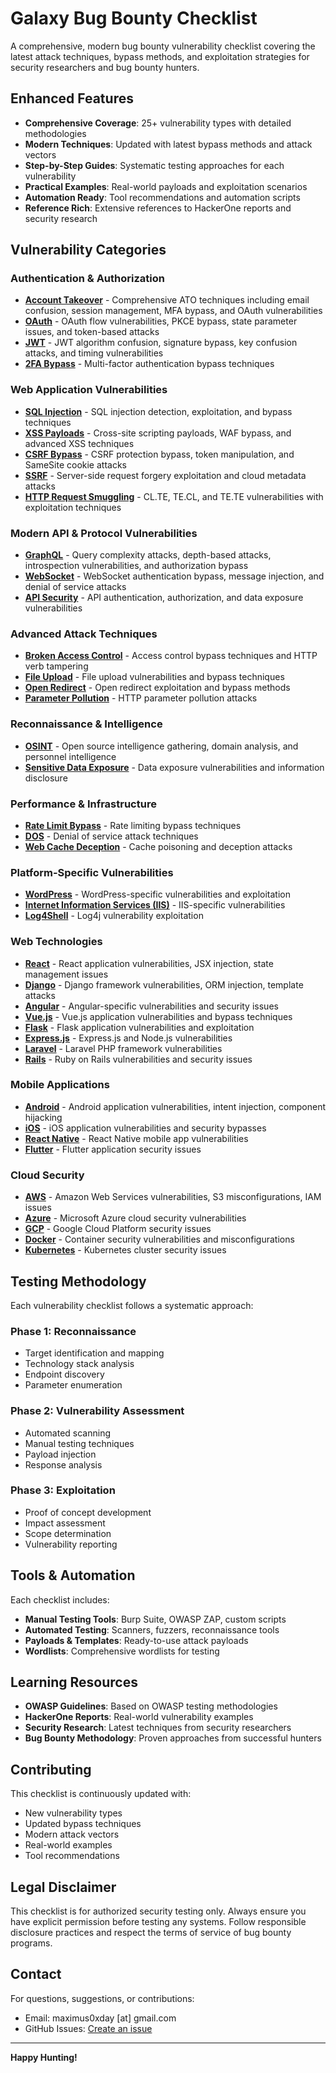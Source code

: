 # Galaxy Bug Bounty Checklist

A comprehensive, modern bug bounty vulnerability checklist covering the latest attack techniques, bypass methods, and exploitation strategies for security researchers and bug bounty hunters.

## Enhanced Features

- **Comprehensive Coverage**: 25+ vulnerability types with detailed methodologies
- **Modern Techniques**: Updated with latest bypass methods and attack vectors
- **Step-by-Step Guides**: Systematic testing approaches for each vulnerability
- **Practical Examples**: Real-world payloads and exploitation scenarios
- **Automation Ready**: Tool recommendations and automation scripts
- **Reference Rich**: Extensive references to HackerOne reports and security research

## Vulnerability Categories

### Authentication & Authorization
- **[Account Takeover](vulnerabilities/account-takeover.md)** - Comprehensive ATO techniques including email confusion, session management, MFA bypass, and OAuth vulnerabilities
- **[OAuth](vulnerabilities/oauth.md)** - OAuth flow vulnerabilities, PKCE bypass, state parameter issues, and token-based attacks
- **[JWT](vulnerabilities/jwt.md)** - JWT algorithm confusion, signature bypass, key confusion attacks, and timing vulnerabilities
- **[2FA Bypass](vulnerabilities/2fa-bypass.md)** - Multi-factor authentication bypass techniques

### Web Application Vulnerabilities
- **[SQL Injection](vulnerabilities/sql-injection.md)** - SQL injection detection, exploitation, and bypass techniques
- **[XSS Payloads](vulnerabilities/xss-payloads.md)** - Cross-site scripting payloads, WAF bypass, and advanced XSS techniques
- **[CSRF Bypass](vulnerabilities/csrf-bypass.md)** - CSRF protection bypass, token manipulation, and SameSite cookie attacks
- **[SSRF](vulnerabilities/ssrf.md)** - Server-side request forgery exploitation and cloud metadata attacks
- **[HTTP Request Smuggling](vulnerabilities/http-request-smuggling.md)** - CL.TE, TE.CL, and TE.TE vulnerabilities with exploitation techniques

### Modern API & Protocol Vulnerabilities
- **[GraphQL](vulnerabilities/graphql.md)** - Query complexity attacks, depth-based attacks, introspection vulnerabilities, and authorization bypass
- **[WebSocket](vulnerabilities/websocket.md)** - WebSocket authentication bypass, message injection, and denial of service attacks
- **[API Security](vulnerabilities/api-security.md)** - API authentication, authorization, and data exposure vulnerabilities

### Advanced Attack Techniques
- **[Broken Access Control](vulnerabilities/broken-access-control.md)** - Access control bypass techniques and HTTP verb tampering
- **[File Upload](vulnerabilities/file-upload.md)** - File upload vulnerabilities and bypass techniques
- **[Open Redirect](vulnerabilities/open-redirect.md)** - Open redirect exploitation and bypass methods
- **[Parameter Pollution](vulnerabilities/parameter-pollution.md)** - HTTP parameter pollution attacks

### Reconnaissance & Intelligence
- **[OSINT](vulnerabilities/osint.md)** - Open source intelligence gathering, domain analysis, and personnel intelligence
- **[Sensitive Data Exposure](vulnerabilities/sensitive-data-exposure.md)** - Data exposure vulnerabilities and information disclosure

### Performance & Infrastructure
- **[Rate Limit Bypass](vulnerabilities/rate-limit-bypass.md)** - Rate limiting bypass techniques
- **[DOS](vulnerabilities/dos.md)** - Denial of service attack techniques
- **[Web Cache Deception](vulnerabilities/web-cache-deception.md)** - Cache poisoning and deception attacks

### Platform-Specific Vulnerabilities
- **[WordPress](vulnerabilities/wordpress.md)** - WordPress-specific vulnerabilities and exploitation
- **[Internet Information Services (IIS)](vulnerabilities/iis.md)** - IIS-specific vulnerabilities
- **[Log4Shell](vulnerabilities/log4shell.md)** - Log4j vulnerability exploitation

### Web Technologies
- **[React](vulnerabilities/web-technologies/react.md)** - React application vulnerabilities, JSX injection, state management issues
- **[Django](vulnerabilities/web-technologies/django.md)** - Django framework vulnerabilities, ORM injection, template attacks
- **[Angular](vulnerabilities/web-technologies/angular.md)** - Angular-specific vulnerabilities and security issues
- **[Vue.js](vulnerabilities/web-technologies/vue.md)** - Vue.js application vulnerabilities and bypass techniques
- **[Flask](vulnerabilities/web-technologies/flask.md)** - Flask application vulnerabilities and exploitation
- **[Express.js](vulnerabilities/web-technologies/express.md)** - Express.js and Node.js vulnerabilities
- **[Laravel](vulnerabilities/web-technologies/laravel.md)** - Laravel PHP framework vulnerabilities
- **[Rails](vulnerabilities/web-technologies/rails.md)** - Ruby on Rails vulnerabilities and security issues

### Mobile Applications
- **[Android](vulnerabilities/mobile-applications/android.md)** - Android application vulnerabilities, intent injection, component hijacking
- **[iOS](vulnerabilities/mobile-applications/ios.md)** - iOS application vulnerabilities and security bypasses
- **[React Native](vulnerabilities/mobile-applications/react-native.md)** - React Native mobile app vulnerabilities
- **[Flutter](vulnerabilities/mobile-applications/flutter.md)** - Flutter application security issues

### Cloud Security
- **[AWS](vulnerabilities/cloud-security/aws.md)** - Amazon Web Services vulnerabilities, S3 misconfigurations, IAM issues
- **[Azure](vulnerabilities/cloud-security/azure.md)** - Microsoft Azure cloud security vulnerabilities
- **[GCP](vulnerabilities/cloud-security/gcp.md)** - Google Cloud Platform security issues
- **[Docker](vulnerabilities/cloud-security/docker.md)** - Container security vulnerabilities and misconfigurations
- **[Kubernetes](vulnerabilities/cloud-security/kubernetes.md)** - Kubernetes cluster security issues

## Testing Methodology

Each vulnerability checklist follows a systematic approach:

### Phase 1: Reconnaissance
- Target identification and mapping
- Technology stack analysis
- Endpoint discovery
- Parameter enumeration

### Phase 2: Vulnerability Assessment
- Automated scanning
- Manual testing techniques
- Payload injection
- Response analysis

### Phase 3: Exploitation
- Proof of concept development
- Impact assessment
- Scope determination
- Vulnerability reporting

## Tools & Automation

Each checklist includes:
- **Manual Testing Tools**: Burp Suite, OWASP ZAP, custom scripts
- **Automated Testing**: Scanners, fuzzers, reconnaissance tools
- **Payloads & Templates**: Ready-to-use attack payloads
- **Wordlists**: Comprehensive wordlists for testing

## Learning Resources

- **OWASP Guidelines**: Based on OWASP testing methodologies
- **HackerOne Reports**: Real-world vulnerability examples
- **Security Research**: Latest techniques from security researchers
- **Bug Bounty Methodology**: Proven approaches from successful hunters

## Contributing

This checklist is continuously updated with:
- New vulnerability types
- Updated bypass techniques
- Modern attack vectors
- Real-world examples
- Tool recommendations

## Legal Disclaimer

This checklist is for authorized security testing only. Always ensure you have explicit permission before testing any systems. Follow responsible disclosure practices and respect the terms of service of bug bounty programs.

## Contact

For questions, suggestions, or contributions:
- Email: maximus0xday [at] gmail.com
- GitHub Issues: [Create an issue](https://github.com/0xmaximus/Galaxy-Bugbounty-Checklist/issues)

---

**Happy Hunting!**
